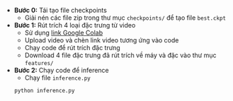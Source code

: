 - **Bước 0:** Tái tạo file checkpoints
  - Giải nén các file zip trong thư mục `checkpoints/` để tạo file `best.ckpt`
- **Bước 1:** Rút trích 4 loại đặc trưng từ video
  - Sử dụng [link Google Colab](https://colab.research.google.com/drive/1ML7sVxsNlMsqnkxnV6HjdLcwihrRJ_P8#scrollTo=qu4nMmfvimX-)
  - Upload video và chèn link video tương ứng vào code
  - Chạy code để rút trích đặc trưng
  - Download 4 file đặc trưng đã rút trích về máy và đặc vào thư mục `features/`
- **Bước 2:** Chạy code để inference
  - Chạy file `inference.py`
  ```bash
  python inference.py
  ```
